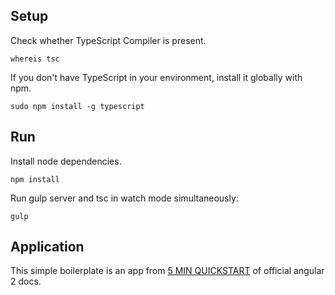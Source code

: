 ## Setup

Check whether TypeScript Compiler is present.

```whereis tsc```

If you don't have TypeScript in your environment, install it globally with npm.

```sudo npm install -g typescript```

## Run

Install node dependencies.

```npm install```

Run gulp server and tsc in watch mode simultaneously:
  
```gulp```

## Application

This simple boilerplate is an app from [5 MIN QUICKSTART](https://angular.io/docs/ts/latest/quickstart.html) of official angular 2 docs.
